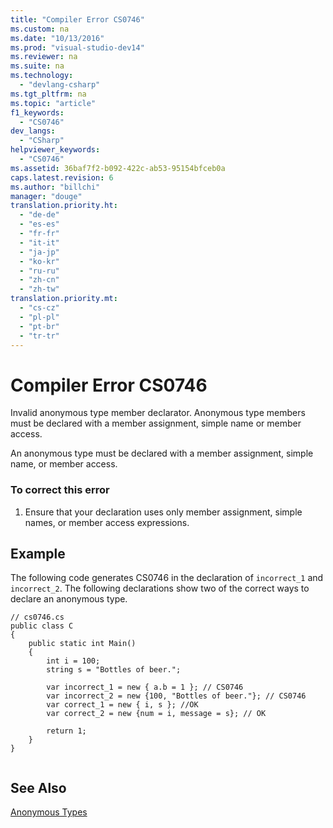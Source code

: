 ```yaml
---
title: "Compiler Error CS0746"
ms.custom: na
ms.date: "10/13/2016"
ms.prod: "visual-studio-dev14"
ms.reviewer: na
ms.suite: na
ms.technology: 
  - "devlang-csharp"
ms.tgt_pltfrm: na
ms.topic: "article"
f1_keywords: 
  - "CS0746"
dev_langs: 
  - "CSharp"
helpviewer_keywords: 
  - "CS0746"
ms.assetid: 36baf7f2-b092-422c-ab53-95154bfceb0a
caps.latest.revision: 6
ms.author: "billchi"
manager: "douge"
translation.priority.ht: 
  - "de-de"
  - "es-es"
  - "fr-fr"
  - "it-it"
  - "ja-jp"
  - "ko-kr"
  - "ru-ru"
  - "zh-cn"
  - "zh-tw"
translation.priority.mt: 
  - "cs-cz"
  - "pl-pl"
  - "pt-br"
  - "tr-tr"
---
```

# Compiler Error CS0746
Invalid anonymous type member declarator. Anonymous type members must be declared with a member assignment, simple name or member access.  
  
 An anonymous type must be declared with a member assignment, simple name, or member access.  
  
### To correct this error  
  
1.  Ensure that your declaration uses only member assignment, simple names, or member access expressions.  
  
## Example  
 The following code generates CS0746 in the declaration of `incorrect_1` and `incorrect_2`. The following declarations show two of the correct ways to declare an anonymous type.  
  
```  
// cs0746.cs  
public class C  
{  
    public static int Main()  
    {  
        int i = 100;  
        string s = "Bottles of beer.";  
  
        var incorrect_1 = new { a.b = 1 }; // CS0746   
        var incorrect_2 = new {100, "Bottles of beer."}; // CS0746  
        var correct_1 = new { i, s }; //OK  
        var correct_2 = new {num = i, message = s}; // OK  
  
        return 1;  
    }  
}  
  
```  
  
## See Also  
 [Anonymous Types](../Topic/Anonymous%20Types%20\(C%23%20Programming%20Guide\).md)